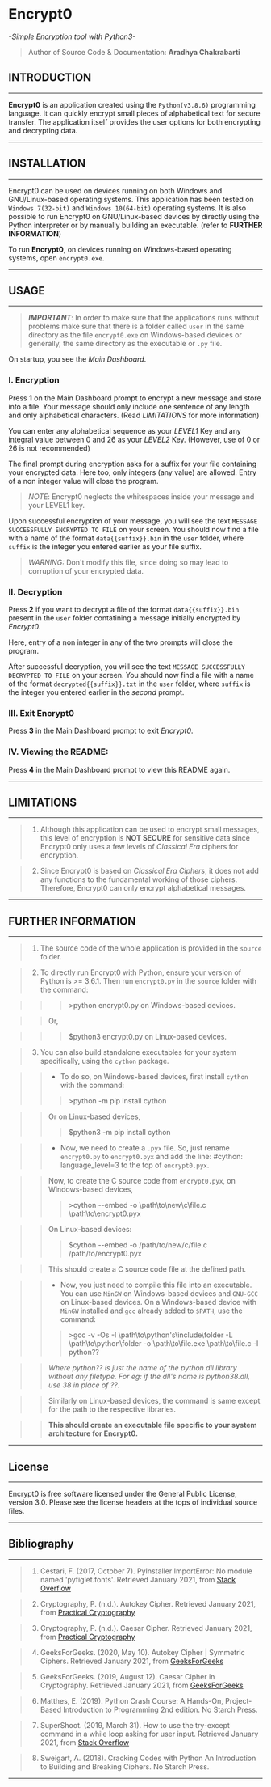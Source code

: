 # Encrypt0

*-Simple Encryption tool with Python3-*

>Author of Source Code & Documentation: **Aradhya Chakrabarti**

## INTRODUCTION

---
**Encrypt0** is an application created using the `Python(v3.8.6)` programming language. It can quickly encrypt small pieces of alphabetical text for secure transfer. The application itself provides the user options for both encrypting and decrypting data.

---

## INSTALLATION

---
Encrypt0 can be used on devices running on both Windows and GNU/Linux-based operating systems. This application has been tested on `Windows 7(32-bit)` and `Windows 10(64-bit)` operating systems.
It is also possible to run Encrypt0 on GNU/Linux-based devices by directly using the Python interpreter or by manually building an executable. (refer to **FURTHER INFORMATION**)

To run **Encrypt0**, on devices running on Windows-based operating systems, open `encrypt0.exe`.

---

## USAGE

---
>***IMPORTANT***: In order to make sure that the applications runs without problems make sure that there is a folder called `user` in the same directory as the file `encrypt0.exe` on Windows-based devices or generally, the same directory as the executable or `.py` file.

On startup, you see the *Main Dashboard*.


### I. Encryption

Press **1** on the Main Dashboard prompt to encrypt a new message and store into a file. Your message should only include one sentence of any length and only alphabetical characters. (Read *LIMITATIONS* for more information)

You can enter any alphabetical sequence as your *LEVEL1* Key and any integral value between 0 and 26 as your *LEVEL2* Key. (However, use of 0 or 26 is not recommended)

The final prompt during encryption asks for a suffix for your file containing your encrypted data. Here too, only integers (any value) are allowed. Entry of a non integer value will close the program.

>*NOTE*: Encrypt0 neglects the whitespaces inside your message and your LEVEL1 key.

Upon successful encryption of your message, you will see the text `MESSAGE SUCCESSFULLY ENCRYPTED TO FILE` on your screen. You should now find a file with a name of the format `data{{suffix}}.bin` in the `user` folder, where `suffix` is the integer you entered earlier as your file suffix.

>*WARNING:* Don't modify this file, since doing so may lead to corruption of your encrypted data.


### II. Decryption


Press **2** if you want to decrypt a file of the format `data{{suffix}}.bin` present in the `user` folder contatining a message initially encrypted by *Encrypt0*.

Here, entry of a non integer in any of the two prompts will close the program.

After successful decryption, you will see the text `MESSAGE SUCCESSFULLY DECRYPTED TO FILE` on your screen. You should now find a file with a name of the format `decrypted{{suffix}}.txt` in the `user` folder, where `suffix` is the integer you entered earlier in the *second* prompt.


### III. Exit Encrypt0

Press **3** in the Main Dashboard prompt to exit *Encrypt0*.


### IV. Viewing the README:

Press **4** in the Main Dashboard prompt to view this README again.

---

## LIMITATIONS

---
>1. Although this application can be used to encrypt small messages, this level of encryption is **NOT SECURE** for sensitive data since Encrypt0 only uses a few levels of *Classical Era* ciphers for encryption.

>2. Since Encrypt0 is based on *Classical Era Ciphers*, it does not add any functions to the fundamental working of those ciphers. Therefore, Encrypt0 can only encrypt alphabetical messages.

---

## FURTHER INFORMATION

---
>1. The source code of the whole application is provided in the `source` folder.

>2. To directly run Encrypt0 with Python, ensure your version of Python is >= 3.6.1. Then run `encrypt0.py` in the `source` folder with the command:

>>>\>python encrypt0.py
>>on Windows-based devices.

>>Or,

>>>$python3 encrypt0.py
>>on Linux-based devices.

>3. You can also build standalone executables for your system specifically, using the `cython` package.

>>- To do so, on Windows-based devices, first install `cython` with the command:
>>>\>python -m pip install cython

>>Or on Linux-based devices, 
>>>$python3 -m pip install cython

>>- Now, we need to create a `.pyx` file. So, just rename `encrypt0.py` to `encrypt0.pyx` and add the line:
>>\#cython: language_level=3
>>to the top of `encrypt0.pyx`.

>>Now, to create the C source code from `encrypt0.pyx`, on Windows-based devices,
>>>\>cython --embed -o \path\to\new\c\file.c \path\to\encrypt0.pyx

>>On Linux-based devices:
>>>$cython --embed -o /path/to/new/c/file.c /path/to/encrypt0.pyx 

>>This should create a C source code file at the defined path.

>>- Now, you just need to compile this file into an executable.
>>You can use `MinGW` on Windows-based devices and `GNU-GCC` on Linux-based devices.
>>On a Windows-based device with `MinGW` installed and `gcc` already added to `$PATH`, use the command:
>>>\>gcc -v -Os -I \path\to\python's\include\folder -L \path\to\python\folder  -o \path\to\file.exe \path\to\file.c  -l python??

>>*Where python?? is just the name of the python dll library without any filetype. For eg: if the dll's name is python38.dll, use 38 in place of ??.*

>>Similarly on Linux-based devices, the command is same except for the path to the respective libraries.

>>**This should create an executable file specific to your system architecture for Encrypt0.**

---

## License

---
Encrypt0 is free software licensed under the General Public License, version 3.0.
Please see the license headers at the tops of individual source files.

___

## Bibliography

---
>1. Cestari, F. (2017, October 7). PyInstaller ImportError: No module named 'pyfiglet.fonts'. Retrieved January 2021, from [Stack Overflow](https://stackoverflow.com/a/46615852)

>2. Cryptography, P. (n.d.). Autokey Cipher. Retrieved January 2021, from [Practical Cryptography](http://www.practicalcryptography.com/ciphers/autokey-cipher/)

>3. Cryptography, P. (n.d.). Caesar Cipher. Retrieved January 2021, from [Practical Cryptography](http://www.practicalcryptography.com/ciphers/caesar-cipher/)

>4. GeeksForGeeks. (2020, May 10). Autokey Cipher | Symmetric Ciphers. Retrieved January 2021, from [GeeksForGeeks](https://www.geeksforgeeks.org/autokey-cipher-symmetric-ciphers/)

>5. GeeksForGeeks. (2019, August 12). Caesar Cipher in Cryptography. Retrieved January 2021, from [GeeksForGeeks](https://www.geeksforgeeks.org/caesar-cipher-in-cryptography/)

>6. Matthes, E. (2019). Python Crash Course: A Hands-On, Project-Based Introduction to Programming 2nd edition. No Starch Press.

>7. SuperShoot. (2019, March 31). How to use the try-except command in a while loop asking for user input. Retrieved January 2021, from [Stack Overflow](https://stackoverflow.com/a/55437460)

>8. Sweigart, A. (2018). Cracking Codes with Python An Introduction to Building and Breaking Ciphers. No Starch Press.

---
